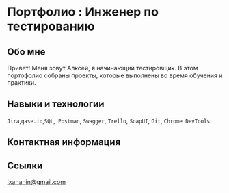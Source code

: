 # Портфолио : Инженер по тестированию


## Обо мне

Привет! Меня зовут Алксей, я начинающий тестировщик. 
В этом портофолио собраны проекты, которые выполнены во время обучения и практики.

## Навыки и технологии
``Jira``,``qase.io``,``SQL``,`` Postman``, ``Swagger``, ``Trello``,
``SoapUI``, ``Git``, ``Chrome DevTools``.


## Контактная информация



## Ссылки
<lxananin@gmail.com>
